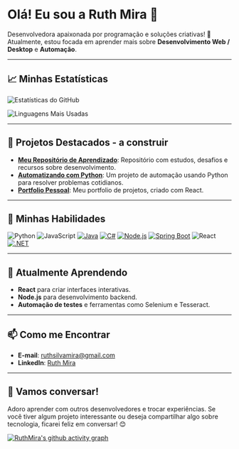 # Olá! Eu sou a Ruth Mira 👋

Desenvolvedora apaixonada por programação e soluções criativas! 🚀  
Atualmente, estou focada em aprender mais sobre **Desenvolvimento Web / Desktop** e **Automação**.

---

## 📈 Minhas Estatísticas

![Estatísticas do GitHub](https://github-readme-stats.vercel.app/api?username=RuthMira&show_icons=true&theme=radical)

![Linguagens Mais Usadas](https://github-readme-stats.vercel.app/api/top-langs/?username=RuthMira&layout=compact&theme=radical)

---

## 🌟 Projetos Destacados - a construir

- [**Meu Repositório de Aprendizado**](https://github.com/RuthMira/learning-repository): Repositório com estudos, desafios e recursos sobre desenvolvimento.
- [**Automatizando com Python**](https://github.com/RuthMira/Projeto-RUDA): Um projeto de automação usando Python para resolver problemas cotidianos.
- [**Portfolio Pessoal**](https://github.com/RuthMira/meu-portifolio): Meu portfolio de projetos, criado com React.

---

## 🚀 Minhas Habilidades

![Python](https://img.shields.io/badge/Python-blue?style=flat&logo=python)
![JavaScript](https://img.shields.io/badge/JavaScript-yellow?style=flat&logo=javascript)
[![Java](https://img.shields.io/badge/Java-red?style=flat&logo=openjdk)](https://www.java.com/)
[![C#](https://img.shields.io/badge/C%23-purple?style=flat&logo=csharp)](https://learn.microsoft.com/en-us/dotnet/csharp/)
[![Node.js](https://img.shields.io/badge/Node.js-green?style=flat&logo=node.js)](https://nodejs.org/)
[![Spring Boot](https://img.shields.io/badge/Spring%20Boot-brightgreen?style=flat&logo=springboot)](https://spring.io/projects/spring-boot)
![React](https://img.shields.io/badge/React-blue?style=flat&logo=react)
[![.NET](https://img.shields.io/badge/.NET-blueviolet?style=flat&logo=dotnet)](https://dotnet.microsoft.com/)

---

## 🎯 Atualmente Aprendendo

- **React** para criar interfaces interativas.
- **Node.js** para desenvolvimento backend.
- **Automação de testes** e ferramentas como Selenium e Tesseract.

---

## 📫 Como me Encontrar

- **E-mail**: ruthsilvamira@gmail.com
- **LinkedIn**: [Ruth Mira](https://www.linkedin.com/in/ruthmira)

---

## 💬 Vamos conversar!

Adoro aprender com outros desenvolvedores e trocar experiências. Se você tiver algum projeto interessante ou deseja compartilhar algo sobre tecnologia, ficarei feliz em conversar! 😊

[![RuthMira's github activity graph](https://github-readme-activity-graph.vercel.app/graph?username=RuthMira&theme=tokyo-night)](https://github.com/RuthMira)



